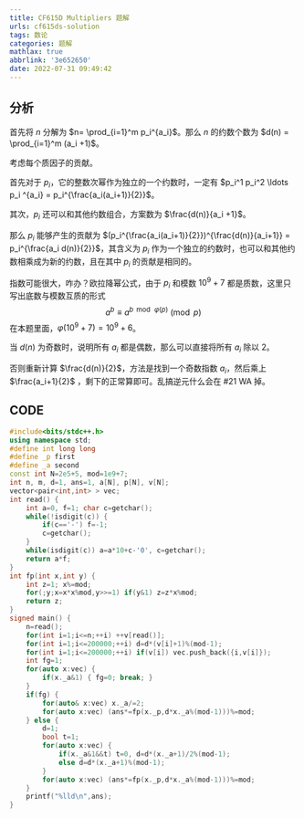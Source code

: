 ```yaml
---
title: CF615D Multipliers 题解
urls: cf615ds-solution
tags: 数论
categories: 题解
mathlax: true
abbrlink: '3e652650'
date: 2022-07-31 09:49:42
---
```


## 分析

首先将 $n$ 分解为 $n= \prod_{i=1}^m p_i^{a_i}$。那么 $n$ 的约数个数为 $d(n) = \prod_{i=1}^m (a_i +1)$。

考虑每个质因子的贡献。

<!--more-->

首先对于 $p_i$，它的整数次幂作为独立的一个约数时，一定有 $p_i^1 p_i^2 \ldots p_i ^{a_i} = p_i^{\frac{a_i(a_i+1)}{2}}$。

其次，$p_i$ 还可以和其他约数组合，方案数为 $\frac{d(n)}{a_i +1}$。

那么 $p_i$ 能够产生的贡献为 $(p_i^{\frac{a_i(a_i+1)}{2}})^{\frac{d(n)}{a_i+1}} = p_i^{\frac{a_i d(n)}{2}}$，其含义为 $p_i$ 作为一个独立的约数时，也可以和其他约数相乘成为新的约数，且在其中 $p_i$ 的贡献是相同的。

指数可能很大，咋办？欧拉降幂公式，由于 $p_i$ 和模数 $10^9 +7$ 都是质数，这里只写出底数与模数互质的形式
$$
a^b \equiv a^{b \, \bmod \, \varphi(p)} \pmod p
$$
在本题里面，$\varphi(10^9 +7) = 10^9 +6$。

当 $d(n)$ 为奇数时，说明所有 $a_i$ 都是偶数，那么可以直接将所有 $a_i$ 除以 $2$。

否则重新计算 $\frac{d(n)}{2}$，方法是找到一个奇数指数 $a_i$，然后乘上 $\frac{a_i+1}{2}$ ，剩下的正常算即可。乱搞逆元什么会在 #21 WA 掉。

## CODE

```cpp
#include<bits/stdc++.h>
using namespace std;
#define int long long
#define _p first
#define _a second
const int N=2e5+5, mod=1e9+7;
int n, m, d=1, ans=1, a[N], p[N], v[N];
vector<pair<int,int> > vec;
int read() {
	int a=0, f=1; char c=getchar();
	while(!isdigit(c)) {
		if(c=='-') f=-1;
		c=getchar();
	}
	while(isdigit(c)) a=a*10+c-'0', c=getchar();
	return a*f;
}
int fp(int x,int y) {
	int z=1; x%=mod;
	for(;y;x=x*x%mod,y>>=1) if(y&1) z=z*x%mod;
	return z;
}
signed main() {
	n=read();
	for(int i=1;i<=n;++i) ++v[read()];
	for(int i=1;i<=200000;++i) d=d*(v[i]+1)%(mod-1);
	for(int i=1;i<=200000;++i) if(v[i]) vec.push_back({i,v[i]});
	int fg=1;
	for(auto x:vec) {
		if(x._a&1) { fg=0; break; }
	}
	if(fg) {
		for(auto& x:vec) x._a/=2;
		for(auto x:vec) (ans*=fp(x._p,d*x._a%(mod-1)))%=mod; 
	} else {
		d=1;
		bool t=1;
		for(auto x:vec) {
			if(x._a&1&&t) t=0, d=d*(x._a+1)/2%(mod-1);
			else d=d*(x._a+1)%(mod-1);
		}
		for(auto x:vec) (ans*=fp(x._p,d*x._a%(mod-1)))%=mod; 
	} 
	printf("%lld\n",ans); 
}
```
